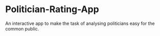 # Politician-Rating-App
An interactive app to make the task of analysing politicians easy for the common public. 
